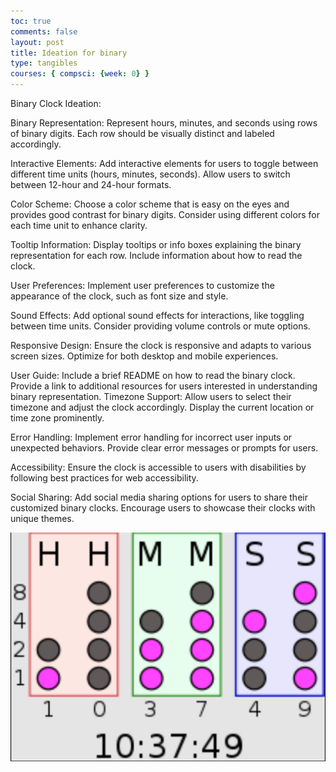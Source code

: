 ```yaml
---
toc: true
comments: false
layout: post
title: Ideation for binary
type: tangibles
courses: { compsci: {week: 0} }
---
```

Binary Clock Ideation:

Binary Representation:
Represent hours, minutes, and seconds using rows of binary digits.
Each row should be visually distinct and labeled accordingly.

Interactive Elements:
Add interactive elements for users to toggle between different time units (hours, minutes, seconds).
Allow users to switch between 12-hour and 24-hour formats.

Color Scheme:
Choose a color scheme that is easy on the eyes and provides good contrast for binary digits.
Consider using different colors for each time unit to enhance clarity.

Tooltip Information:
Display tooltips or info boxes explaining the binary representation for each row.
Include information about how to read the clock.

User Preferences:
Implement user preferences to customize the appearance of the clock, such as font size and style.

Sound Effects:
Add optional sound effects for interactions, like toggling between time units.
Consider providing volume controls or mute options.

Responsive Design:
Ensure the clock is responsive and adapts to various screen sizes.
Optimize for both desktop and mobile experiences.

User Guide:
Include a brief README on how to read the binary clock.
Provide a link to additional resources for users interested in understanding binary representation.
Timezone Support:
Allow users to select their timezone and adjust the clock accordingly.
Display the current location or time zone prominently.

Error Handling:
Implement error handling for incorrect user inputs or unexpected behaviors.
Provide clear error messages or prompts for users.

Accessibility:
Ensure the clock is accessible to users with disabilities by following best practices for web accessibility.

Social Sharing:
Add social media sharing options for users to share their customized binary clocks.
Encourage users to showcase their clocks with unique themes.

![Alt Text](../images/csp.png)


